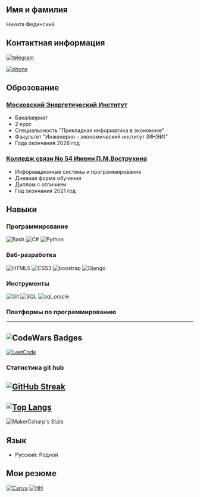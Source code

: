 ## Имя и фамилия
Никита Фединский

## Контактная информация
[![telegram](https://img.icons8.com/color/48/telegram-app.png)](https://t.me/django_proect)

<a href="javascript:void(0);" onclick="copyPhoneNumber()">
  <img src="https://img.icons8.com/flat-round/48/phone.png" alt="phone">
</a>

<script>
function copyPhoneNumber() {
  const phoneNumber = "79851478523"; 
  const dummyInput = document.createElement("input");
  document.body.appendChild(dummyInput);
  dummyInput.setAttribute("value", phoneNumber);
  dummyInput.select();
  document.execCommand("copy");
  document.body.removeChild(dummyInput);
  alert("Номер телефона скопирован: " + phoneNumber);
}
</script>





## Оброзование
### [Московский Энергетический Институт](https://mpei.ru/Pages/default.aspx)
- Бакалавриат
- 2 курс 
- Cпециальсность "Прикладная информатика в экономике"
- Факультет "Инженерно – экономический институт (ИНЭИ)"
- Года окончания 2026 год
### [Колледж связи No 54 Имени П.М.Вострухина](https://www.ks54.ru/)
- Информационные системы и программирование
- Дневная форма обучения
- Диплом с отличием
- Год окончания 2021 год
## Навыки
### Программирование
![Bash](https://img.icons8.com/color/48/bash.png) 
![C#](https://img.icons8.com/color/48/c-sharp-logo.png) 
![Python](https://img.icons8.com/color/48/python--v1.png) 
### Веб-разработка
![HTML5](https://img.icons8.com/color/48/html-5--v1.png) 
![CSS3](https://img.icons8.com/color/48/css3.png)
![boostrap](https://img.icons8.com/external-tal-revivo-color-tal-revivo/48/external-bootstrap-a-free-and-open-source-css-framework-logo-color-tal-revivo.png)
![Django](https://img.icons8.com/external-tal-revivo-tritone-tal-revivo/48/external-django-a-high-level-python-web-framework-that-encourages-rapid-development-logo-tritone-tal-revivo.png)
### Инструменты
![Git](https://img.icons8.com/color/48/git.png) 
![SQL](https://img.icons8.com/external-tal-revivo-color-tal-revivo/48/external-structured-query-language-a-standard-computer-language-in-server-database-color-tal-revivo.png)
![sql_oracle](https://img.icons8.com/color/48/oracle-logo.png)
### Платформы по программированию
---
![CodeWars Badges](https://www.codewars.com/users/MakerCsharp/badges/large)
---
[![LeetCode](https://img.shields.io/badge/LeetCode-MakerCsharp-%23ff8c00?style=for-the-badge&logo=leetcode)](https://leetcode.com/MakerCsharp/)
### Cтатистика  git hub
[![GitHub Streak](https://streak-stats.demolab.com?user=MakerCsharp&theme=dark&hide_border=true&locale=ru&card_width=498&hide_total_contributions=true)](https://github-readme-streak-stats.herokuapp.com/?user=MakerCsharp)
---
[![Top Langs](https://github-readme-stats.vercel.app/api/top-langs/?username=MakerCsharp&layout=compact&theme=vision-friendly-dark)](https://github.com/anuraghazra/github-readme-stats)
---
![MakerCsharp's Stats](https://github-readme-stats.vercel.app/api?username=MakerCsharp&theme=dracula&show_icons=true&hide_border=true&count_private=true)

## Язык
- Русский: Родной
## Мои резюме
[![Canva](https://img.icons8.com/color/48/canva.png)](https://www.canva.com/design/DAFM95rC5TU/CBfgP3gbx9II7CkHhJlBsg/edit?utm_content=DAFM95rC5TU&utm_campaign=designshare&utm_medium=link2&utm_source=sharebutton)
[![HH](https://asset.brandfetch.io/id-6SN6u-i/idxUI62z-y.svg)](https://hh.ru/applicant/resumes/view?resume=64325410ff0b31668b0039ed1f30796c4d4139&print=true)


